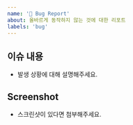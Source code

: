 ```yaml
---
name: '🐛 Bug Report'
about: 올바르게 동작하지 않는 것에 대한 리포트
labels: 'bug'
---
```


## 이슈 내용

- 발생 상황에 대해 설명해주세요.

## Screenshot

- 스크린샷이 있다면 첨부해주세요.
